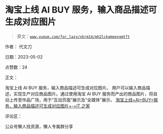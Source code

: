 # 淘宝上线 AI BUY 服务，输入商品描述可生成对应图片

> 原文：[`www.yuque.com/for_lazy/xkrm14/mh2lckqmeesgmtft`](https://www.yuque.com/for_lazy/xkrm14/mh2lckqmeesgmtft)



作者： 代文刀



日期：2023-05-02



点赞数：24

<ne-hole id="u1e2566a2" data-lake-id="u1e2566a2">

正文：



淘宝上线 AI BUY 服务，输入商品描述可生成对应图片。 用户可以输入商品描述，实现生产对应商品图片。通过使用淘宝 AI BUY 服务而产出的商品图片，将自动上传至作品广场，用于“互动页面”展示及“全媒体”展示。 [淘宝上线+AI+BUY+服务，输入商品描述可生成对应图片+-+IT 之家](https://m.ithome.com/html/689987.htm)

<ne-hole id="u5ff22cc8" data-lake-id="u5ff22cc8">

评论区：

<ne-hole id="u13fadb5c" data-lake-id="u13fadb5c">

公众号懒人找资源，懒人专属群分享

</ne-hole></ne-hole></ne-hole>